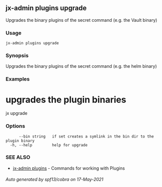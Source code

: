 ## jx-admin plugins upgrade

Upgrades the binary plugins of the secret command (e.g. the Vault binary)

### Usage

```
jx-admin plugins upgrade
```

### Synopsis

Upgrades the binary plugins of the secret command (e.g. the helm binary)

### Examples

  # upgrades the plugin binaries
  jx upgrade

### Options

```
      --bin string   if set creates a symlink in the bin dir to the plugin binary
  -h, --help         help for upgrade
```

### SEE ALSO

* [jx-admin plugins](jx-admin_plugins.md)	 - Commands for working with Plugins

###### Auto generated by spf13/cobra on 17-May-2021
